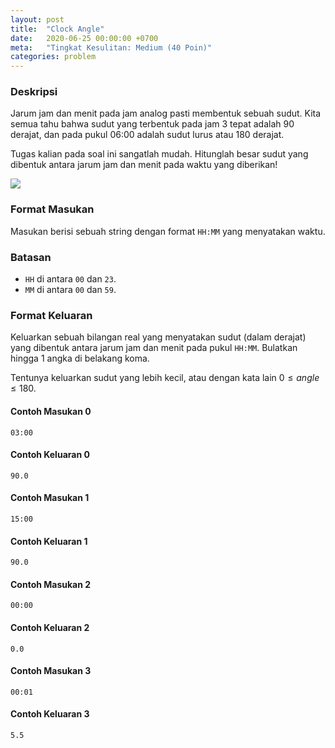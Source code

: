 ```yaml
---
layout: post
title:  "Clock Angle"
date:   2020-06-25 00:00:00 +0700
meta:   "Tingkat Kesulitan: Medium (40 Poin)"
categories: problem
---
```


### Deskripsi

Jarum jam dan menit pada jam analog pasti membentuk sebuah sudut. Kita semua tahu bahwa sudut yang terbentuk pada jam 3 tepat adalah 90 derajat, dan pada pukul 06:00 adalah sudut lurus atau 180 derajat.

Tugas kalian pada soal ini sangatlah mudah. Hitunglah besar sudut yang dibentuk antara jarum jam dan menit pada waktu yang diberikan!

![](https://i.imgur.com/Rr9unL3.jpg)

### Format Masukan

Masukan berisi sebuah string dengan format `HH:MM` yang menyatakan waktu.

### Batasan

- `HH` di antara `00` dan `23`.
- `MM` di antara `00` dan `59`.

### Format Keluaran

Keluarkan sebuah bilangan real yang menyatakan sudut (dalam derajat) yang dibentuk antara jarum jam dan menit pada pukul `HH:MM`. Bulatkan hingga 1 angka di belakang koma.

Tentunya keluarkan sudut yang lebih kecil, atau dengan kata lain $0 \le angle \le 180$.

#### Contoh Masukan 0

```
03:00
```

#### Contoh Keluaran 0

```
90.0
```

#### Contoh Masukan 1

```
15:00
```

#### Contoh Keluaran 1

```
90.0
```

#### Contoh Masukan 2

```
00:00
```

#### Contoh Keluaran 2

```
0.0
```

#### Contoh Masukan 3

```
00:01
```

#### Contoh Keluaran 3

```
5.5
```
